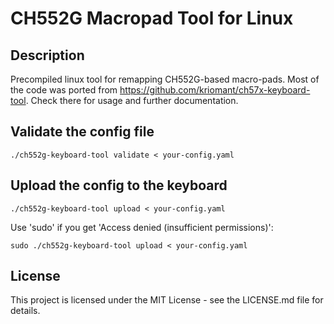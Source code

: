 # CH552G Macropad Tool for Linux
## Description
Precompiled linux tool for remapping CH552G-based macro-pads. Most of the code was ported from https://github.com/kriomant/ch57x-keyboard-tool. Check there for usage and further documentation.

## Validate the config file

```shell
./ch552g-keyboard-tool validate < your-config.yaml
```

## Upload the config to the keyboard

```shell
./ch552g-keyboard-tool upload < your-config.yaml
```

Use 'sudo' if you get 'Access denied (insufficient permissions)':

```shell
sudo ./ch552g-keyboard-tool upload < your-config.yaml
```

## License
This project is licensed under the MIT License - see the LICENSE.md file for details.
